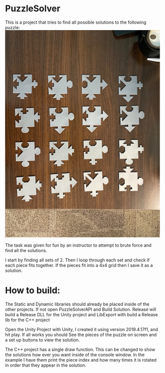 # PuzzleSolver

This is a project that tries to find all possible solutions to the following puzzle:
![](Puzzle.jpg)

The task was given for fun by an instructor to attempt to brute force and find all the solutions.

I start by finding all sets of 2.  Then I loop through each set and check if each piece fits together.  If the pieces fit into a 4x4 grid then I save it as a solution.

# How to build:
The Static and Dynamic libraries should already be placed inside of the other projects.  If not open PuzzleSolverAPI and Build Solution.  Release will build a Release DLL for the Unity project and LibExport with build a Release lib for the C++ project

Open the Unity Project with Unity, I created it using version 2019.4.17f1, and hit play.  If all works you should See the pieces of the puzzle on screen and a set up buttons to view the solution.

The C++ project has a single draw function.  This can be changed to show the solutions how ever you want inside of the console window.  In the example I have them print the piece index and how many times it is rotated in order that they appear in the solution.
